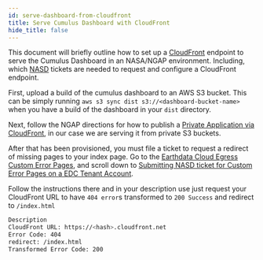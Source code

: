 ```yaml
---
id: serve-dashboard-from-cloudfront
title: Serve Cumulus Dashboard with CloudFront
hide_title: false
---
```


This document will briefly outline how to set up a [CloudFront](https://aws.amazon.com/cloudfront/) endpoint to serve the Cumulus Dashboard in an NASA/NGAP environment. Including, which [NASD](https://bugs.earthdata.nasa.gov/servicedesk/customer/portal/7) tickets are needed to request and configure a CloudFront endpoint.

First, upload a build of the cumulus dashboard to an AWS S3 bucket.  This can be simply running `aws s3 sync dist s3://<dashboard-bucket-name>` when you have a build of the dashboard in your `dist` directory.

Next, follow the NGAP directions for how to publish a [Private Application via CloudFront](https://wiki.earthdata.nasa.gov/display/ESKB/How+to+publish+a+Private+Application+via+CloudFront), in our case we are serving it from private S3 buckets.

After that has been provisioned, you must file a ticket to request a redirect of missing pages to your index page. Go to the [Earthdata Cloud Egress Custom Error Pages](https://wiki.earthdata.nasa.gov/display/ESKB/Earthdata+Cloud+Egress+Custom+Error+Pages), and scroll down to
[Submitting NASD ticket for Custom Error Pages on a EDC Tenant Account](https://wiki.earthdata.nasa.gov/display/ESKB/Earthdata+Cloud+Egress+Custom+Error+Pages#EarthdataCloudEgressCustomErrorPages-SubmittingNASDticketforCustomErrorPagesonaEDCTenantAccount).

Follow the instructions there and in your description use just request your CloudFront URL to have `404 error`s transformed to `200 Success` and redirect to `/index.html`

```sh
Description
CloudFront URL: https://<hash>.cloudfront.net
Error Code: 404
redirect: /index.html
Transformed Error Code: 200
```
